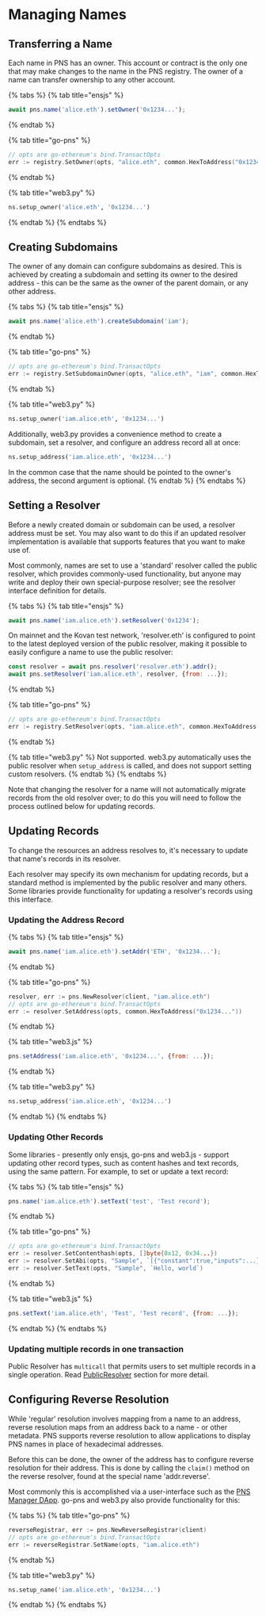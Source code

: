 # Managing Names

## Transferring a Name

Each name in PNS has an owner. This account or contract is the only one that may make changes to the name in the PNS registry. The owner of a name can transfer ownership to any other account.

{% tabs %}
{% tab title="ensjs" %}
```javascript
await pns.name('alice.eth').setOwner('0x1234...');
```
{% endtab %}

{% tab title="go-pns" %}
```go
// opts are go-ethereum's bind.TransactOpts
err := registry.SetOwner(opts, "alice.eth", common.HexToAddress("0x1234..."))
```
{% endtab %}

{% tab title="web3.py" %}
```python
ns.setup_owner('alice.eth', '0x1234...')
```
{% endtab %}
{% endtabs %}

## Creating Subdomains

The owner of any domain can configure subdomains as desired. This is achieved by creating a subdomain and setting its owner to the desired address - this can be the same as the owner of the parent domain, or any other address.

{% tabs %}
{% tab title="ensjs" %}
```javascript
await pns.name('alice.eth').createSubdomain('iam');
```
{% endtab %}

{% tab title="go-pns" %}
```go
// opts are go-ethereum's bind.TransactOpts
err := registry.SetSubdomainOwner(opts, "alice.eth", "iam", common.HexToAddress("0x1234..."))
```
{% endtab %}

{% tab title="web3.py" %}
```python
ns.setup_owner('iam.alice.eth', '0x1234...')
```

Additionally, web3.py provides a convenience method to create a subdomain, set a resolver, and configure an address record all at once:

```python
ns.setup_address('iam.alice.eth', '0x1234...')
```

In the common case that the name should be pointed to the owner's address, the second argument is optional.
{% endtab %}
{% endtabs %}

## Setting a Resolver

Before a newly created domain or subdomain can be used, a resolver address must be set. You may also want to do this if an updated resolver implementation is available that supports features that you want to make use of.

Most commonly, names are set to use a 'standard' resolver called the public resolver, which provides commonly-used functionality, but anyone may write and deploy their own special-purpose resolver; see the resolver interface definition for details.

{% tabs %}
{% tab title="ensjs" %}
```javascript
await pns.name('iam.alice.eth').setResolver('0x1234');
```

On mainnet and the Kovan test network, 'resolver.eth' is configured to point to the latest deployed version of the public resolver, making it possible to easily configure a name to use the public resolver:

```javascript
const resolver = await pns.resolver('resolver.eth').addr();
await pns.setResolver('iam.alice.eth', resolver, {from: ...});
```
{% endtab %}

{% tab title="go-pns" %}
```go
// opts are go-ethereum's bind.TransactOpts
err := registry.SetResolver(opts, "iam.alice.eth", common.HexToAddress("0x1234..."))
```
{% endtab %}

{% tab title="web3.py" %}
Not supported. web3.py automatically uses the public resolver when `setup_address` is called, and does not support setting custom resolvers.
{% endtab %}
{% endtabs %}

Note that changing the resolver for a name will not automatically migrate records from the old resolver over; to do this you will need to follow the process outlined below for updating records.

## Updating Records

To change the resources an address resolves to, it's necessary to update that name's records in its resolver.

Each resolver may specify its own mechanism for updating records, but a standard method is implemented by the public resolver and many others. Some libraries provide functionality for updating a resolver's records using this interface.

### Updating the Address Record

{% tabs %}
{% tab title="ensjs" %}
```javascript
await pns.name('iam.alice.eth').setAddr('ETH', '0x1234...');
```
{% endtab %}

{% tab title="go-pns" %}
```go
resolver, err := pns.NewResolver(client, "iam.alice.eth")
// opts are go-ethereum's bind.TransactOpts
err := resolver.SetAddress(opts, common.HexToAddress("0x1234..."))
```
{% endtab %}

{% tab title="web3.js" %}
```javascript
pns.setAddress('iam.alice.eth', '0x1234...', {from: ...});
```
{% endtab %}

{% tab title="web3.py" %}
```python
ns.setup_address('iam.alice.eth', '0x1234...')
```
{% endtab %}
{% endtabs %}

### Updating Other Records

Some libraries - presently only ensjs, go-pns and web3.js - support updating other record types, such as content hashes and text records, using the same pattern. For example, to set or update a text record:

{% tabs %}
{% tab title="ensjs" %}
```javascript
pns.name('iam.alice.eth').setText('test', 'Test record');
```
{% endtab %}

{% tab title="go-pns" %}
```go
// opts are go-ethereum's bind.TransactOpts
err := resolver.SetContenthash(opts, []byte{0x12, 0x34...})
err := resolver.SetAbi(opts, "Sample", `[{"constant":true,"inputs":...}]`, big.NewInt(1))
err := resolver.SetText(opts, "Sample", `Hello, world`)
```
{% endtab %}

{% tab title="web3.js" %}
```javascript
pns.setText('iam.alice.eth', 'Test', 'Test record', {from: ...});
```
{% endtab %}
{% endtabs %}

### Updating multiple records in one transaction

Public Resolver has  `multicall`  that permits users to set multiple records in a single operation. Read [PublicResolver](https://docs.pns.domains/contract-api-reference/publicresolver#multicall) section for more detail.

## Configuring Reverse Resolution

While 'regular' resolution involves mapping from a name to an address, reverse resolution maps from an address back to a name - or other metadata. PNS supports reverse resolution to allow applications to display PNS names in place of hexadecimal addresses.

Before this can be done, the owner of the address has to configure reverse resolution for their address. This is done by calling the `claim()` method on the reverse resolver, found at the special name 'addr.reverse'.

Most commonly this is accomplished via a user-interface such as the [PNS Manager DApp](https://manager.pns.domains/). go-pns and web3.py also provide functionality for this:

{% tabs %}
{% tab title="go-pns" %}
```go
reverseRegistrar, err := pns.NewReverseRegistrar(client)
// opts are go-ethereum's bind.TransactOpts
err := reverseRegistrar.SetName(opts, "iam.alice.eth")
```
{% endtab %}

{% tab title="web3.py" %}
```python
ns.setup_name('iam.alice.eth', '0x1234...')
```
{% endtab %}
{% endtabs %}

